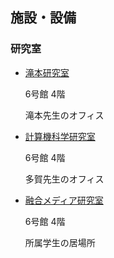 ## 施設・設備

### 研究室

- [滝本研究室](takimoto-lab.md)

  6号館 4階

  滝本先生のオフィス

- [計算機科学研究室](computer-science-lab.md)

  6号館 4階

  多賀先生のオフィス

- [融合メディア研究室](fusion-media-lab.md)

  6号館 4階

  所属学生の居場所
